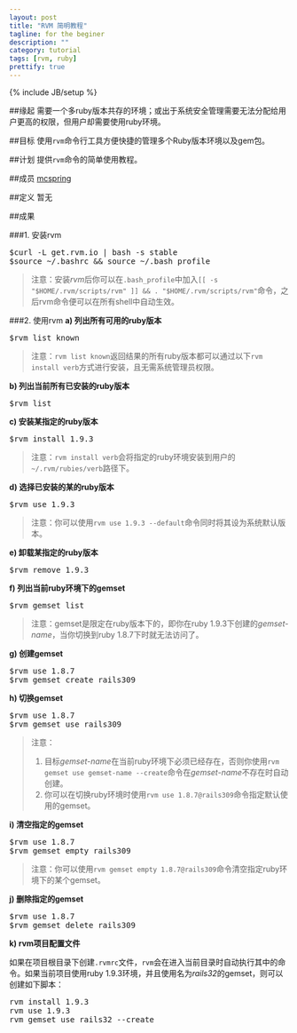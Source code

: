 ```yaml
---
layout: post
title: "RVM 简明教程"
tagline: for the beginer
description: ""
category: tutorial
tags: [rvm, ruby]
prettify: true
---
```

{% include JB/setup %}

##缘起
需要一个多ruby版本共存的环境；或出于系统安全管理需要无法分配给用户更高的权限，但用户却需要使用ruby环境。

##目标
使用`rvm`命令行工具方便快捷的管理多个Ruby版本环境以及gem包。

##计划
提供`rvm`命令的简单使用教程。

##成员
[mcspring](https://twitter.com/mcspring)

##定义
暂无

##成果

###1. 安装rvm
<pre class="prettyprint lang-bash">
$curl -L get.rvm.io | bash -s stable
$source ~/.bashrc &amp;&amp; source ~/.bash_profile
</pre>
>注意：安装*rvm*后你可以在`.bash_profile`中加入`[[ -s "$HOME/.rvm/scripts/rvm" ]] && . "$HOME/.rvm/scripts/rvm"`命令，之后rvm命令便可以在所有shell中自动生效。

###2. 使用rvm
**a) 列出所有可用的ruby版本**
<pre class="prettyprint lang-bash">
$rvm list known
</pre>

>注意：`rvm list known`返回结果的所有ruby版本都可以通过以下`rvm install verb`方式进行安装，且无需系统管理员权限。

**b) 列出当前所有已安装的ruby版本**
<pre class="prettyprint lang-bash">
$rvm list
</pre>

**c) 安装某指定的ruby版本**
<pre class="prettyprint lang-bash">
$rvm install 1.9.3
</pre>

>注意：`rvm install verb`会将指定的ruby环境安装到用户的`~/.rvm/rubies/verb`路径下。

**d) 选择已安装的某的ruby版本**
<pre class="prettyprint lang-bash">
$rvm use 1.9.3
</pre>

>注意：你可以使用`rvm use 1.9.3 --default`命令同时将其设为系统默认版本。

**e) 卸载某指定的ruby版本**
<pre class="prettyprint lang-bash">
$rvm remove 1.9.3
</pre>

**f) 列出当前ruby环境下的gemset**
<pre class="prettyprint lang-bash">
$rvm gemset list
</pre>

>注意：gemset是限定在ruby版本下的，即你在ruby 1.9.3下创建的*gemset-name*，当你切换到ruby 1.8.7下时就无法访问了。

**g) 创建gemset**
<pre class="prettyprint lang-bash">
$rvm use 1.8.7
$rvm gemset create rails309
</pre>

**h) 切换gemset**
<pre class="prettyprint lang-bash">
$rvm use 1.8.7
$rvm gemset use rails309
</pre>

>注意：<br/>
>1) 目标*gemset-name*在当前ruby环境下必须已经存在，否则你使用`rvm gemset use gemset-name --create`命令在*gemset-name*不存在时自动创建。<br/>
>2) 你可以在切换ruby环境时使用`rvm use 1.8.7@rails309`命令指定默认使用的gemset。

**i) 清空指定的gemset**
<pre class="prettyprint lang-bash">
$rvm use 1.8.7
$rvm gemset empty rails309
</pre>

>注意：你可以使用`rvm gemset empty 1.8.7@rails309`命令清空指定ruby环境下的某个gemset。

**j) 删除指定的gemset**
<pre class="prettyprint lang-bash">
$rvm use 1.8.7
$rvm gemset delete rails309
</pre>

**k) rvm项目配置文件**

如果在项目根目录下创建`.rvmrc`文件，`rvm`会在进入当前目录时自动执行其中的命令。如果当前项目使用ruby 1.9.3环境，并且使用名为*rails32*的gemset，则可以创建如下脚本：

<pre class="prettyprint lang-ruby">
rvm install 1.9.3
rvm use 1.9.3
rvm gemset use rails32 --create
</pre>
